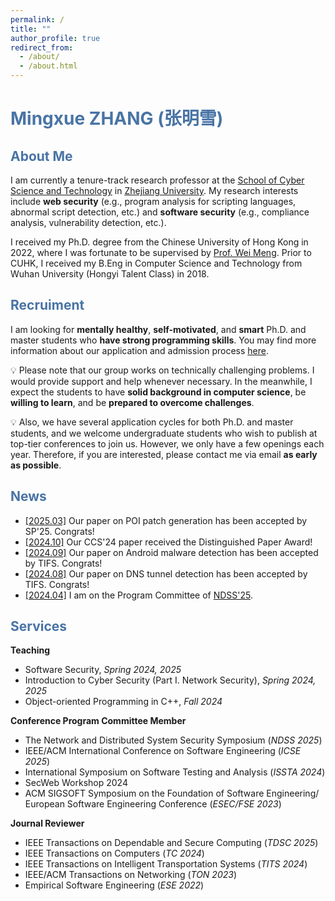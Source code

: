 ```yaml
---
permalink: /
title: ""
author_profile: true
redirect_from: 
  - /about/
  - /about.html
---
```

# <font color="#4974a5">Mingxue ZHANG (张明雪)</font>

## <font color="#4974a5">About Me</font>

I am currently a tenure-track research professor at the [School of Cyber Science and Technology](https://icsr.zju.edu.cn) in [Zhejiang University](https://www.zju.edu.cn). My research interests include **web security** (e.g., program analysis for scripting languages, abnormal script detection, etc.) and **software security** (e.g., compliance analysis, vulnerability detection, etc.). 

I received my Ph.D. degree from the Chinese University of Hong Kong in 2022, where I was fortunate to be supervised by [Prof. Wei Meng](https://www.cse.cuhk.edu.hk/~wei). Prior to CUHK, I received my B.Eng in Computer Science and Technology from Wuhan University (Hongyi Talent Class) in 2018.

## <font color="#4974a5">Recruiment</font>

I am looking for **mentally healthy**, **self-motivated**, and **smart** Ph.D. and master students who **have strong programming skills**. You may find more information about our application and admission process [here](https://mp.weixin.qq.com/s/iijmFFZaEUYQKaRiIMTrKw).  

💡 Please note that our group works on technically challenging problems. I would provide support and help whenever necessary. In the meanwhile, I expect the students to have **solid background in computer science**, be **willing to learn**, and be **prepared to overcome challenges**. 

💡 Also, we have several application cycles for both Ph.D. and master students, and we welcome undergraduate students who wish to publish at top-tier conferences to join us. However, we only have a few openings each year. Therefore, if you are interested, please contact me via email **as early as possible**.

## <font color="#4974a5">News</font>

- <ins>[2025.03]</ins> Our paper on POI patch generation has been accepted by SP'25. Congrats!
- <ins>[2024.10]</ins> Our CCS'24 paper received the Distinguished Paper Award!
- <ins>[2024.09]</ins> Our paper on Android malware detection has been accepted by TIFS. Congrats!
- <ins>[2024.08]</ins> Our paper on DNS tunnel detection has been accepted by TIFS. Congrats!
- <ins>[2024.04]</ins> I am on the Program Committee of [NDSS'25](https://www.ndss-symposium.org/ndss2025/).

## <font color="#4974a5">Services</font>

**Teaching**
- Software Security, _Spring 2024, 2025_
- Introduction to Cyber Security (Part I. Network Security), _Spring 2024, 2025_
- Object-oriented Programming in C++, _Fall 2024_

**Conference Program Committee Member**
- The Network and Distributed System Security Symposium (_NDSS 2025_)
- IEEE/ACM International Conference on Software Engineering (_ICSE 2025_)
- International Symposium on Software Testing and Analysis (_ISSTA 2024_)
- SecWeb Workshop 2024
- ACM SIGSOFT Symposium on the Foundation of Software Engineering/ European Software Engineering Conference (_ESEC/FSE 2023_)

**Journal Reviewer**
- IEEE Transactions on Dependable and Secure Computing (_TDSC 2025_)
- IEEE Transactions on Computers (_TC 2024_)
- IEEE Transactions on Intelligent Transportation Systems (_TITS 2024_)
- IEEE/ACM Transactions on Networking (_TON 2023_)
- Empirical Software Engineering (_ESE 2022_)
